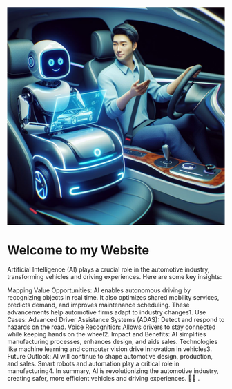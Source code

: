 <!DOCTYPE html>
<html lang="en">
<head>
    <meta charset="UTF-8">
    <meta name="viewport" content="width=device-width, initial-scale=1.0">
    
</head>
<body>
    <div class="container">
        <img src="AI in Automobiles.jpg" alt="AI in Automobiles.jpg">
        <h1>Welcome to my Website</h1>
        <p> Artificial Intelligence (AI) plays a crucial role in the automotive industry, transforming vehicles and driving experiences. Here are some key insights:

Mapping Value Opportunities:
AI enables autonomous driving by recognizing objects in real time.
It also optimizes shared mobility services, predicts demand, and improves maintenance scheduling.
These advancements help automotive firms adapt to industry changes1.
Use Cases:
Advanced Driver Assistance Systems (ADAS): Detect and respond to hazards on the road.
Voice Recognition: Allows drivers to stay connected while keeping hands on the wheel2.
Impact and Benefits:
AI simplifies manufacturing processes, enhances design, and aids sales.
Technologies like machine learning and computer vision drive innovation in vehicles3.
Future Outlook:
AI will continue to shape automotive design, production, and sales.
Smart robots and automation play a critical role in manufacturing4.
In summary, AI is revolutionizing the automotive industry, creating safer, more efficient vehicles and driving experiences. 🚗🤖
.</p>
    </div>
</body>
</html>
